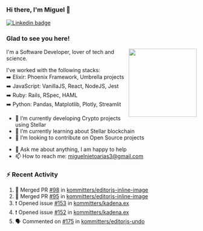 ### Hi there, I'm Miguel 👋

<a href="https://linkedin.com/in/miguelnietoa/" target="_blank" rel="noopener noreferrer">
  <img src="https://img.shields.io/badge/-LinkedIn-0e76a8?style=flat-square&logo=Linkedin&logoColor=white" alt="Linkedin badge">
</a>
<!-- [![Website Badge](https://img.shields.io/badge/Website-3b5998?style=flat-square&logo=google-chrome&logoColor=white)](#notavailablenow#) 

<img src="https://i.imgur.com/tbrLrt5.gif" width=400 alt="Coding GIF" align="right"/>
-->


### Glad to see you here!
<a href="https://github.com/miguelnietoa"><img src="https://github-readme-stats.vercel.app/api?username=miguelnietoa&show_icons=true&hide_border=true&count_private=true&include_all_commits=true&theme=tokyonight" height="180em" align="right"/></a>
I'm a Software Developer, lover of tech and science. 

I've worked with the following stacks:\
➡️ Elixir: Phoenix Framework, Umbrella projects\
➡️ JavaScript: VanillaJS, React, NodeJS, Jest\
➡️ Ruby: Rails, RSpec, HAML\
➡️ Python: Pandas, Matplotlib, Plotly, Streamlit

- 🔭 I’m currently developing Crypto projects using Stellar
- 🌱 I’m currently learning about Stellar blockchain
- 👯 I’m looking to contribute on Open Source projects
<!-- 
- 😄 I just finished a Machine Learning course! 
- 🤔 I’m looking for help with ...
-->
- 💬 Ask me about anything, I am happy to help
- 📫 How to reach me: miguelnietoarias3@gmail.com

### ⚡ Recent Activity

<!--START_SECTION:activity-->
1. 🎉 Merged PR [#98](https://github.com/kommitters/editorjs-inline-image/pull/98) in [kommitters/editorjs-inline-image](https://github.com/kommitters/editorjs-inline-image)
2. 🎉 Merged PR [#95](https://github.com/kommitters/editorjs-inline-image/pull/95) in [kommitters/editorjs-inline-image](https://github.com/kommitters/editorjs-inline-image)
3. ❗️ Opened issue [#153](https://github.com/kommitters/kadena.ex/issues/153) in [kommitters/kadena.ex](https://github.com/kommitters/kadena.ex)
4. ❗️ Opened issue [#152](https://github.com/kommitters/kadena.ex/issues/152) in [kommitters/kadena.ex](https://github.com/kommitters/kadena.ex)
5. 🗣 Commented on [#175](https://github.com/kommitters/editorjs-undo/issues/175) in [kommitters/editorjs-undo](https://github.com/kommitters/editorjs-undo)
<!--END_SECTION:activity-->

